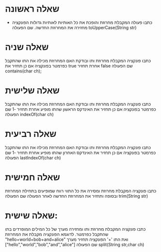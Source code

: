 # שאלה ראשונה
* כתבו פעולה המקבלת מחרוזת והופכת את כל האותיות לאותיות גדולות הפונקציה מחזירה את המחרוזת החדשה.
שם הפעולה toUpperCase(String str)
# שאלה שניה
כתבו פונקציה המקבלת מחרוזת ותו ובודקת האם המחרוזת מכילה את התו שהתקבל כפרמטר בפונקציה אם כן תחזיר את true אחרת תחזיר false
שם הפעולה
contains(char ch);
# שאלה שלישית
כתבו פונקציה המקבלת מחרוזת ותו ובודקת האם המחרוזת מכילה את התו שהתקבל כפרמטר בפונקציה אם כן תחזיר את האינדקס הראשון שהתו מופיע אחרת תחזיר -1
שם הפעולה
indexOf(char ch) 
# שאלה רביעית
כתבו פונקציה המקבלת מחרוזת ותו ובודקת האם המחרוזת מכילה את התו שהתקבל כפרמטר בפונקציה אם כן תחזיר את האינדקס האחרון שהתו מופיע אחרת תחזיר -1
שם הפעולה
lastIndexOf(char ch)

# שאלה חמישית
כתבו פונקציה המקבלת מחרוזת ומסירה את כל התווי רווח שמופיעים בתחילת המחרוזת ובסופה ותחזיר את המחרוזת החדשה לאחר הפעולה 
שם הפעולה
trim(String str)

# שאלה שישית:
כתבו פונקציה המקבלת מחרוזת ותו ומחזירה מערך של כל המילים המופרדים בתו שהתקבל כפרמטר.
לדוגמא הפונקציה מקבלת את המחרוזת "hello+world+bob+and+alice"  ואת התו '+'
הפונקציה תחזיר מערך ["hello","world","bob","and","alice"]
שם הפעולה
split(String str,char ch)



